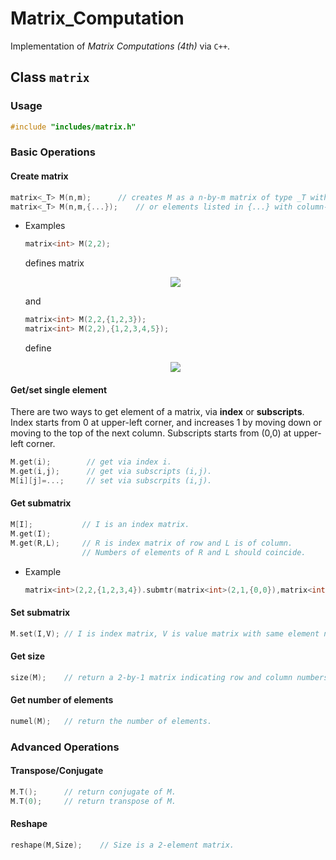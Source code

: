 # Matrix_Computation
Implementation of *Matrix Computations (4th)* via `C++`.

## Class `matrix`

### Usage
```cpp
#include "includes/matrix.h"
```

### Basic Operations
#### Create matrix
```cpp
matrix<_T> M(n,m);		// creates M as a n-by-m matrix of type _T with 0 ...
matrix<_T> M(n,m,{...});	// or elements listed in {...} with column-first order
```	
- Examples
	```cpp
	matrix<int> M(2,2);
	```
	defines matrix
	<p align="center"><img src="https://latex.codecogs.com/png.latex?\begin{bmatrix}0&0\\0&0\end{bmatrix},"></p>
	and 
	
	```cpp
	matrix<int> M(2,2,{1,2,3});
	matrix<int> M(2,2),{1,2,3,4,5});
	```
	define
	<p align="center"><img src="https://latex.codecogs.com/png.latex?\begin{bmatrix}1&2\\3&0\end{bmatrix},\quad\begin{bmatrix}1&2\\3&4\end{bmatrix}."></p>

#### Get/set single element
There are two ways to get element of a matrix, via **index** or **subscripts**. Index starts from 0 at upper-left corner, and increases 1 by moving down or moving to the top of the next column. Subscripts starts from (0,0) at upper-left corner.
```cpp
M.get(i);        // get via index i.
M.get(i,j);      // get via subscripts (i,j).
M[i][j]=...;     // set via subscrpits (i,j).
```
#### Get submatrix
```cpp
M[I];           // I is an index matrix.
M.get(I);
M.get(R,L);     // R is index matrix of row and L is of column.
                // Numbers of elements of R and L should coincide.
```
- Example
	```cpp
	matrix<int>(2,2,{1,2,3,4}).submtr(matrix<int>(2,1,{0,0}),matrix<int>(1,2,{1,0}));	// [2,1;2,1]
	```
#### Set submatrix
```cpp
M.set(I,V);	// I is index matrix, V is value matrix with same element number of I.
```
#### Get size
```cpp
size(M);  	// return a 2-by-1 matrix indicating row and column numbers.
```
#### Get number of elements
```cpp
numel(M);	// return the number of elements.
```
### Advanced Operations

#### Transpose/Conjugate
```cpp
M.T();   	// return conjugate of M.
M.T(0);   	// return transpose of M.
```
#### Reshape
```cpp
reshape(M,Size);	// Size is a 2-element matrix.
```
